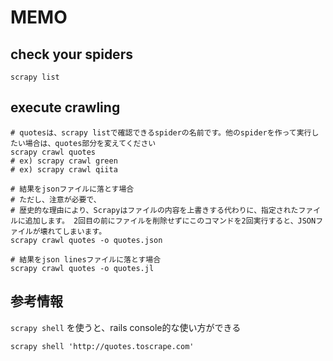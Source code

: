 # MEMO
## check your spiders
```
scrapy list
```

## execute crawling
```
# quotesは、scrapy listで確認できるspiderの名前です。他のspiderを作って実行したい場合は、quotes部分を変えてください
scrapy crawl quotes
# ex) scrapy crawl green
# ex) scrapy crawl qiita

# 結果をjsonファイルに落とす場合
# ただし、注意が必要で、
# 歴史的な理由により、Scrapyはファイルの内容を上書きする代わりに、指定されたファイルに追加します。 2回目の前にファイルを削除せずにこのコマンドを2回実行すると、JSONファイルが壊れてしまいます。
scrapy crawl quotes -o quotes.json

# 結果をjson linesファイルに落とす場合
scrapy crawl quotes -o quotes.jl
```

## 参考情報
`scrapy shell` を使うと、rails console的な使い方ができる
```
scrapy shell 'http://quotes.toscrape.com'
```
